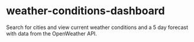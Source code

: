 # weather-conditions-dashboard
Search for cities and view current weather conditions and a 5 day forecast with data from the OpenWeather API.
